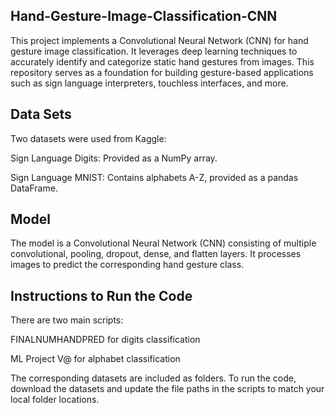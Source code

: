 ## Hand-Gesture-Image-Classification-CNN
This project implements a Convolutional Neural Network (CNN) for hand gesture image classification. It leverages deep learning techniques to accurately identify and categorize static hand gestures from images. This repository serves as a foundation for building gesture-based applications such as sign language interpreters, touchless interfaces, and more.

## Data Sets
Two datasets were used from Kaggle:

Sign Language Digits: Provided as a NumPy array.

Sign Language MNIST: Contains alphabets A-Z, provided as a pandas DataFrame.

## Model
The model is a Convolutional Neural Network (CNN) consisting of multiple convolutional, pooling, dropout, dense, and flatten layers. It processes images to predict the corresponding hand gesture class.

## Instructions to Run the Code
There are two main scripts:

FINALNUMHANDPRED for digits classification

ML Project V@ for alphabet classification

The corresponding datasets are included as folders. To run the code, download the datasets and update the file paths in the scripts to match your local folder locations.
